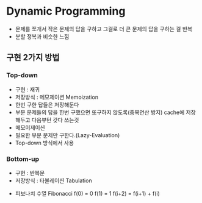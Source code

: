 # Dynamic Programming
- 문제를 쪼개서 작은 문제의 답을 구하고 그걸로 더 큰 문제의 답을 구하는 걸 반복
- 분할 정복과 비슷한 느낌

## 구현 2가지 방법
### Top-down 
- 구현 : 재귀
- 저장방식 : 메모제이션 Memoization
- 한번 구한 답들은 저장해둔다
- 부분 문제들의 답을 한번 구했으면 또구하지 않도록(중복연산 방지) cache에 저장해두고 다음부턴 갖다 쓰는것
- 메모이제이션
- 필요한 부분 문제만 구한다.(Lazy-Evaluation)
- Top-down 방식에서 사용


### Bottom-up
- 구현 : 반복문
- 저장방식 : 타뷸레이션 Tabulation


* 피보나치 수열 Fibonacci 
f(0) = 0
f(1) = 1
f(i+2) = f(i+1) + f(i)